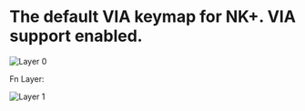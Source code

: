 # The default VIA keymap for NK+. VIA support enabled.

![Layer 0](https://imgur.com/YRrfNtP.png)

Fn Layer:

![Layer 1](https://imgur.com/kmKTE4s.png)
